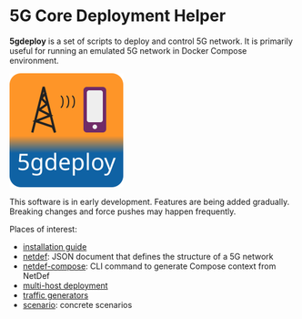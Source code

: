 # 5G Core Deployment Helper

**5gdeploy** is a set of scripts to deploy and control 5G network.
It is primarily useful for running an emulated 5G network in Docker Compose environment.

![5gdeploy logo](docs/5gdeploy-logo.svg)

This software is in early development.
Features are being added gradually.
Breaking changes and force pushes may happen frequently.

Places of interest:

* [installation guide](docs/INSTALL.md)
* [netdef](netdef): JSON document that defines the structure of a 5G network
* [netdef-compose](netdef-compose): CLI command to generate Compose context from NetDef
* [multi-host deployment](docs/multi-host.md)
* [traffic generators](docs/trafficgen.md)
* [scenario](scenario): concrete scenarios
